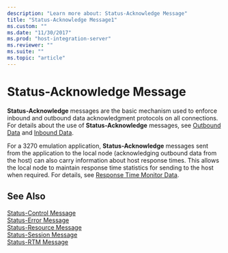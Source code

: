 ```yaml
---
description: "Learn more about: Status-Acknowledge Message"
title: "Status-Acknowledge Message1"
ms.custom: ""
ms.date: "11/30/2017"
ms.prod: "host-integration-server"
ms.reviewer: ""
ms.suite: ""
ms.topic: "article"
---
```

# Status-Acknowledge Message
**Status-Acknowledge** messages are the basic mechanism used to enforce inbound and outbound data acknowledgment protocols on all connections. For details about the use of **Status-Acknowledge** messages, see [Outbound Data](../core/outbound-data1.md) and [Inbound Data](../core/inbound-data2.md).  
  
 For a 3270 emulation application, **Status-Acknowledge** messages sent from the application to the local node (acknowledging outbound data from the host) can also carry information about host response times. This allows the local node to maintain response time statistics for sending to the host when required. For details, see [Response Time Monitor Data](../core/response-time-monitor-data1.md).  
  
## See Also  
 [Status-Control Message](../core/status-control-message1.md)   
 [Status-Error Message](../core/status-error-message1.md)   
 [Status-Resource Message](../core/status-resource-message1.md)   
 [Status-Session Message](../core/status-session-message1.md)   
 [Status-RTM Message](../core/status-rtm-message1.md)

